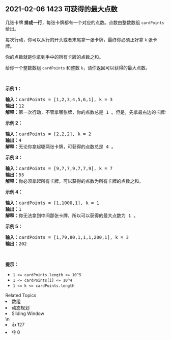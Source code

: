 ## 2021-02-06 1423 可获得的最大点数

<p>几张卡牌<strong> 排成一行</strong>，每张卡牌都有一个对应的点数。点数由整数数组 <code>cardPoints</code> 给出。</p>

<p>每次行动，你可以从行的开头或者末尾拿一张卡牌，最终你必须正好拿 <code>k</code> 张卡牌。</p>

<p>你的点数就是你拿到手中的所有卡牌的点数之和。</p>

<p>给你一个整数数组 <code>cardPoints</code> 和整数 <code>k</code>，请你返回可以获得的最大点数。</p>

<p>&nbsp;</p>

<p><strong>示例 1：</strong></p>

<pre><strong>输入：</strong>cardPoints = [1,2,3,4,5,6,1], k = 3
<strong>输出：</strong>12
<strong>解释：</strong>第一次行动，不管拿哪张牌，你的点数总是 1 。但是，先拿最右边的卡牌将会最大化你的可获得点数。最优策略是拿右边的三张牌，最终点数为 1 + 6 + 5 = 12 。
</pre>

<p><strong>示例 2：</strong></p>

<pre><strong>输入：</strong>cardPoints = [2,2,2], k = 2
<strong>输出：</strong>4
<strong>解释：</strong>无论你拿起哪两张卡牌，可获得的点数总是 4 。
</pre>

<p><strong>示例 3：</strong></p>

<pre><strong>输入：</strong>cardPoints = [9,7,7,9,7,7,9], k = 7
<strong>输出：</strong>55
<strong>解释：</strong>你必须拿起所有卡牌，可以获得的点数为所有卡牌的点数之和。
</pre>

<p><strong>示例 4：</strong></p>

<pre><strong>输入：</strong>cardPoints = [1,1000,1], k = 1
<strong>输出：</strong>1
<strong>解释：</strong>你无法拿到中间那张卡牌，所以可以获得的最大点数为 1 。 
</pre>

<p><strong>示例 5：</strong></p>

<pre><strong>输入：</strong>cardPoints = [1,79,80,1,1,1,200,1], k = 3
<strong>输出：</strong>202
</pre>

<p>&nbsp;</p>

<p><strong>提示：</strong></p>

<ul>
	<li><code>1 &lt;= cardPoints.length &lt;= 10^5</code></li>
	<li><code>1 &lt;= cardPoints[i] &lt;= 10^4</code></li>
	<li><code>1 &lt;= k &lt;= cardPoints.length</code></li>
</ul>
<div><div>Related Topics</div><div><li>数组</li><li>动态规划</li><li>Sliding Window</li></div></div>\n<div><li>👍 127</li><li>👎 0</li></div>